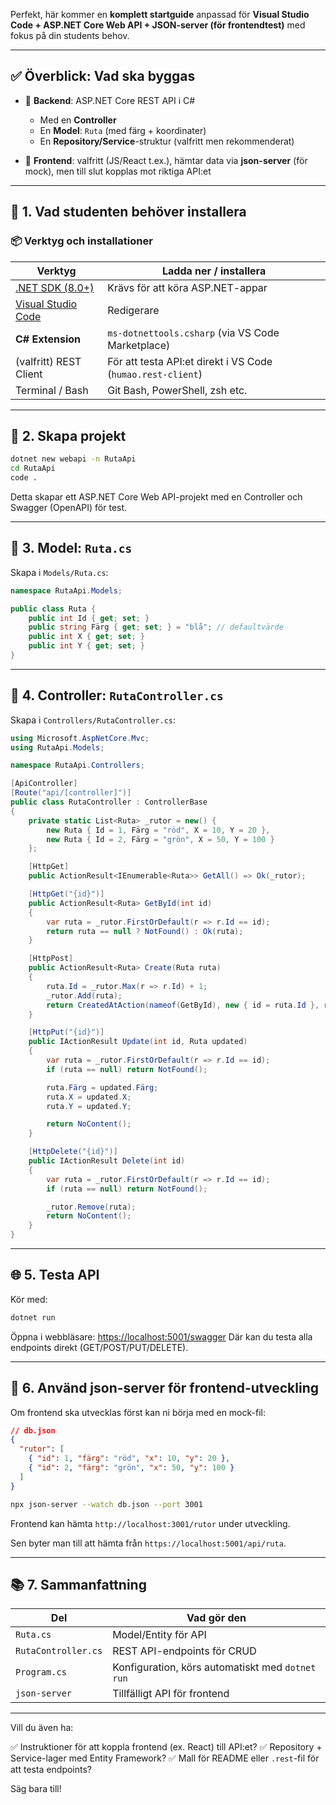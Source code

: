 Perfekt, här kommer en **komplett startguide** anpassad för **Visual Studio Code + ASP.NET Core Web API + JSON-server (för frontendtest)** med fokus på din students behov.

---

## ✅ **Överblick: Vad ska byggas**

- 🧠 **Backend**: ASP.NET Core REST API i C#

  - Med en **Controller**
  - En **Model**: `Ruta` (med färg + koordinater)
  - En **Repository/Service**-struktur (valfritt men rekommenderat)

- 🎨 **Frontend**: valfritt (JS/React t.ex.), hämtar data via **json-server** (för mock), men till slut kopplas mot riktiga API\:et

---

## 🔧 1. Vad studenten behöver installera

### 📦 **Verktyg och installationer**

| Verktyg                                                        | Ladda ner / installera                                       |
| -------------------------------------------------------------- | ------------------------------------------------------------ |
| [.NET SDK (8.0+)](https://dotnet.microsoft.com/en-us/download) | Krävs för att köra ASP.NET-appar                             |
| [Visual Studio Code](https://code.visualstudio.com/)           | Redigerare                                                   |
| **C# Extension**                                               | `ms-dotnettools.csharp` (via VS Code Marketplace)            |
| (valfritt) REST Client                                         | För att testa API\:et direkt i VS Code (`humao.rest-client`) |
| Terminal / Bash                                                | Git Bash, PowerShell, zsh etc.                               |

---

## 📁 2. Skapa projekt

```bash
dotnet new webapi -n RutaApi
cd RutaApi
code .
```

Detta skapar ett ASP.NET Core Web API-projekt med en Controller och Swagger (OpenAPI) för test.

---

## 🎯 3. Model: `Ruta.cs`

Skapa i `Models/Ruta.cs`:

```csharp
namespace RutaApi.Models;

public class Ruta {
    public int Id { get; set; }
    public string Färg { get; set; } = "blå"; // defaultvärde
    public int X { get; set; }
    public int Y { get; set; }
}
```

---

## 🧠 4. Controller: `RutaController.cs`

Skapa i `Controllers/RutaController.cs`:

```csharp
using Microsoft.AspNetCore.Mvc;
using RutaApi.Models;

namespace RutaApi.Controllers;

[ApiController]
[Route("api/[controller]")]
public class RutaController : ControllerBase
{
    private static List<Ruta> _rutor = new() {
        new Ruta { Id = 1, Färg = "röd", X = 10, Y = 20 },
        new Ruta { Id = 2, Färg = "grön", X = 50, Y = 100 }
    };

    [HttpGet]
    public ActionResult<IEnumerable<Ruta>> GetAll() => Ok(_rutor);

    [HttpGet("{id}")]
    public ActionResult<Ruta> GetById(int id)
    {
        var ruta = _rutor.FirstOrDefault(r => r.Id == id);
        return ruta == null ? NotFound() : Ok(ruta);
    }

    [HttpPost]
    public ActionResult<Ruta> Create(Ruta ruta)
    {
        ruta.Id = _rutor.Max(r => r.Id) + 1;
        _rutor.Add(ruta);
        return CreatedAtAction(nameof(GetById), new { id = ruta.Id }, ruta);
    }

    [HttpPut("{id}")]
    public IActionResult Update(int id, Ruta updated)
    {
        var ruta = _rutor.FirstOrDefault(r => r.Id == id);
        if (ruta == null) return NotFound();

        ruta.Färg = updated.Färg;
        ruta.X = updated.X;
        ruta.Y = updated.Y;

        return NoContent();
    }

    [HttpDelete("{id}")]
    public IActionResult Delete(int id)
    {
        var ruta = _rutor.FirstOrDefault(r => r.Id == id);
        if (ruta == null) return NotFound();

        _rutor.Remove(ruta);
        return NoContent();
    }
}
```

---

## 🌐 5. Testa API

Kör med:

```bash
dotnet run
```

Öppna i webbläsare:
[https://localhost:5001/swagger](https://localhost:5001/swagger)
Där kan du testa alla endpoints direkt (GET/POST/PUT/DELETE).

---

## 🔁 6. Använd json-server för frontend-utveckling

Om frontend ska utvecklas först kan ni börja med en mock-fil:

```json
// db.json
{
  "rutor": [
    { "id": 1, "färg": "röd", "x": 10, "y": 20 },
    { "id": 2, "färg": "grön", "x": 50, "y": 100 }
  ]
}
```

```bash
npx json-server --watch db.json --port 3001
```

Frontend kan hämta `http://localhost:3001/rutor` under utveckling.

Sen byter man till att hämta från `https://localhost:5001/api/ruta`.

---

## 📚 7. Sammanfattning

| Del                 | Vad gör den                                      |
| ------------------- | ------------------------------------------------ |
| `Ruta.cs`           | Model/Entity för API                             |
| `RutaController.cs` | REST API-endpoints för CRUD                      |
| `Program.cs`        | Konfiguration, körs automatiskt med `dotnet run` |
| `json-server`       | Tillfälligt API för frontend                     |

---

Vill du även ha:

✅ Instruktioner för att koppla frontend (ex. React) till API\:et?
✅ Repository + Service-lager med Entity Framework?
✅ Mall för README eller `.rest`-fil för att testa endpoints?

Säg bara till!
